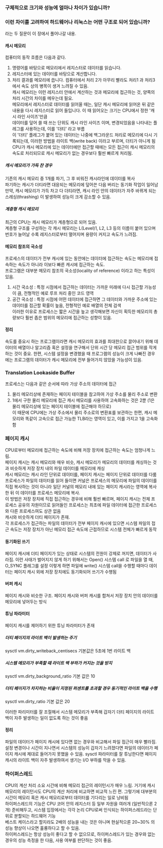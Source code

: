 ### 구체적으로 크기와 성능에 얼마나 차이가 있습니까?
### 이런 차이를 고려하여 하드웨어나 리눅스는 어떤 구조로 되어 있습니까?
라는 두 질문이 이 장에서 풀어나갈 내용.

#### 캐시 메모리
컴퓨터의 동작 흐름은 다음과 같다.
1. 명령어를 바탕으로 메모리에서 레지스터로 데이터를 읽습니다.
2. 레지스터에 있는 데이터를 바탕으로 계산합니다.
3. 처리 결과를 메모리에 씁니다.
컴퓨터에서 처리 2가 아무리 빨라도 처리1 과 처리3에서 속도 상의 병목이 생겨 느려질 수 있음.  
캐시 메모리는 이런 레지스터 안에서 계산하는 것과 메모리에 접근하는 것, 양쪽의 처리 시간의 차이를 메우는데 필요.  
메모리에서 레지스터로 데이터를 읽어올 때는, 일단 캐시 메모리에 읽어온 뒤 같은 내용을 다시 레지스터로 읽어 들입니다. 이 때 읽어오는 크기는 CPU에서 정한 '캐시 라인 사이즈'만큼  
데이터를 덮어 쓸 때 쓰는 단위도 캐시 라인 사이즈 이며, 변경되었음을 나타내는 플레그를 사용하는데, 이를 '더티' 라고 부름  
이 '더티' 플레그가 붙어 있는 데이터는 나중에 백그라운드 처리로 메모리에 다시 기록되는데, 이러한 방법을 라이트 백(write back) 이라고 부르며, 더티가 아니게 됨  
CPU가 캐시 메모리에 있는 데이터에만 접근할 때에는 모든 접근이 캐시 메모리의 속도로 처리되므로 캐시 메모리가 없는 경우보다 훨씬 빠르게 처리됨.  
 
##### 캐시 메모리가 가득 찬 경우
기존의 캐시 메모리 중 1개를 파기, 그 후 비워진 캐시라인에 데이터를 복사  
파기하는 캐시가 더티라면 대응되는 메모리에 덮어쓴 다음 버리는 동기화 작업이 일어남  
만약, 캐시 메모리가 가득 차고 다 더티라면, 캐시 라인 안의 데이터가 자주 바뀌게 되는 스레싱(thrashing) 이 발생하여 성능이 크게 감소할 수 있음.

##### 계층형 캐시 메모리
최근의 CPU는 캐시 메모리가 계층형으로 되어 있음.  
계층형 구조를 구성하는 각 캐시 메모리는 L(Level)1, L2, L3 등의 이름이 붙어 있으며 번호가 늘어날 수록 레지스터로부터 멀어지며 용량이 커지고 속도가 느려짐.  
  
#### 메모리 참조의 국소성
프로세스의 데이터가 전부 캐시에 있는 동안에는 데이터에 접근하는 속도는 메모리에 접속하는 속도가 아니라 이보다 빠른 캐시에 접근하는 속도.  
프로그램은 대부분 메모리 참조의 국소성(locality of reference) 이라고 하는 특성이 있음.
1. 시간 국소성 : 특정 시점에서 접근하는 데이터는 가까운 미래에 다시 접근할 가능성이 큼, 전형적인 예로 루프 처리 중인 코드 영역
2. 공간 국소성 : 특정 시점에 어떤 데이터에 접근하면 그 데이터와 가까운 주소에 있는 데이터를 접근할 확률이 높음, 전형적인 예로 배열의 전체 검색  
이러한 이유로 프로세스는 짧은 시간을 높고 생각해보면 자신이 획득한 메모리의 총량보다 훨씬 좁은 범위의 메모리에 접근하는 성향이 있음.

#### 정리
속도를 중요시 하는 프로그램이라면 캐시 메모리의 효과를 최대한으로 끌어내기 위해 데이터의 배열이나 알고리즘 혹은 설정을 연구해서 단위 시간 당 메모리 접근 범위를 작게 하는 것이 중요.
한편, 시스템 설정을 변경했을 때 프로그램의 성능이 크게 나빠진 경우에는 프로그램의 데이터가 캐시 메모리에 전부 들어가지 않았을 가능성이 있음.

### Translation Lookaside Buffer
프로세스는 다음과 같은 순서에 따라 가상 주소의 데이터에 접근
1. 물리 메모리상에 존재하는 페이지 테이블을 참고하여 가상 주소를 물리 주소로 변환
2. 1에서 구한 물리 메모리에 접근
캐시 메모리를 사용하여 고속화하는 것은 2뿐 (1은 물리 메모리상에 있는 페이지 테이블에 접근해야 하므로)  
이 때문에 CPU에는 가상 주소에서 물리 주소로의 변환표를 보관하는 한편, 캐시 메모리와 똑같이 고속으로 접근 가능한 TLB라는 영역이 있고, 이를 가지고 1을 고속화함

### 페이지 캐시
CPU로부터 메모리에 접근하는 속도에 비해 저장 장치에 접근하는 속도는 엄청나게 느림.  
페이지 캐시는 캐시 메모리와 매우 비슷, 캐시 메모리가 메모리의 데이터를 캐싱하는 것과 비슷하게 저장 장치 내의 파일 데이터를 메모리에 캐싱  
캐시 메모리는 캐시 라인 단위로 데이터를, 페이지 캐시는 페이지 단위로 데이터를 다룸  
프로세스가 파일의 데이터를 읽어 들이면 커널은 프로세스의 메모리에 파일의 데이터를 직접 복사하는 것이 아니라 일단 커널의 메모리 내에 있는 페이지 캐시라는 영역에 복사한 뒤 이 데이터를 프로세스 메모리에 복사.  
이 방법은 저장 장치에 직접 접근하는 경우에 비해 훨씬 빠르며, 페이지 캐시는 전체 프로세스 공유의 자원이므로 읽어들인 프로세스는 최초에 파일 데이터에 접근한 프로세스와 다른 프로세스여도 상관 없음  
캐시와 비숫하게 더티 페이지가 존재.  
각 프로세스가 접근하는 파일의 데이터가 전부 페이지 캐시에 있으면 시스템 파일의 접근 속도는 저장 장치가 아닌 메모리 접근 속도에 근접하므로 시스템 전체가 빠르게 동작

#### 동기화된 쓰기
페이지 캐시에 더티 페이지가 있는 상태로 시스템의 전원이 강제로 꺼지면, 데이터가 사라짐. 이런 사태가 벌어지지 않게 하기 위해서는 Open() 시스템 call 로 파일을 열 때, O_SYNC 플레그를 설정 이렇게 하면 파일에 write() 시스템 call을 수행할 때마다 데이터는 페이지 캐시 외에 저장 장치에도 동기화되어 쓰기가 수행됨

#### 버퍼 캐시
페이지 캐시와 비슷한 구조.
페이지 캐시와 버퍼 캐시를 합쳐서 저장 장치 안의 데이터를 메모리에 넣어두는 방식

#### 튜닝 파라미터
페이지 캐시를 제어하기 위한 튜닝 파라미터가 존재

##### 더티 페이지의 라이트 백이 발생하는 주기
sysctl vm.dirty_writeback_centisecs
기본값은 5초에 1번 라이트 백

##### 시스템 메모리가 부족할 때 라이트 백 부하가 커지는 것을 방지
sysctl vm.dirty_background_ratio
기본 값은 10

##### 더티 페이지가 차지하는 비율이 지정된 퍼센트를 초과할 경우 동기적인 라이트 백을 수행
sysctl vm.dirty_ratio
기본 값은 20  
  
이러한 파리미터를 잘 조절해서 시스템 메모리가 부족해 갑자기 더티 페이지의 라이트 백이 자주 발생하는 일이 없도록 하는 것이 좋음  

#### 정리
파일의 데이터가 페이지 캐시에 있다면 없는 경우와 비교해서 파일 접근이 매우 빨라짐. 설정 변경이나 시간이 지나면서 시스템의 성능이 갑자기 느려졌다면 파일의 데이터가 페이지 캐시에 제대로 들어가지 못했을 수 있음.
sysctl 파라미터를 잘 튜닝한다면 페이지 캐시의 라이트 백이 자주 발생하여서 생기는 I/O 부하를 막을 수 있음.

### 하이퍼스레드
CPU의 계산 처리 소요 시간에 비해 메모리 접근의 레이턴시가 매우 느림. 거기에 캐시 메모리의 레이턴시도 CPU의 계산 처리에 비교하면 비교적 느린 편. 그렇기에 대부분의 시간이 메모리 혹은 캐시 메모리로부터 데이터를 기다리는 일로 낭비됨  
하이퍼스레드의 기능은 CPU 코어 안의 레지스터 등 일부 자원을 여러개 (일반적으론 2개) 준비해두고, 시스템 입장에서는 각각 논리 CPU로써 인식되는 하이퍼스레드라는 단위로 분할되는 하드웨어 기능   
베스트 케이스라고 할지라도 2배의 성능을 내는 것은 아니며 현실적으론 20~30% 의 성능 향상이 나오면 훌륭하다고 할 수 있음.  
하이퍼스레드는 항상 성능이 좋다고 할 수 없으므로, 하이퍼스레드가 있는 경우와 없는 경우의 성능 측정을 한 다음, 사용 여부를 판단하는 것이 좋음. 
